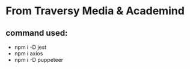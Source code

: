 
# From Traversy Media & Academind

## command used:

* npm i -D jest
* npm i axios
* npm i -D puppeteer
